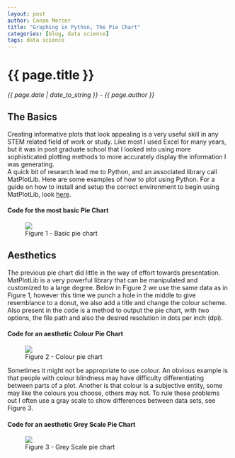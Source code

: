 ```yaml
---
layout: post
author: Conan Mercer
title: "Graphing in Python, The Pie Chart"
categories: [blog, data science]
tags: data science
---
```


<script src="https://polyfill.io/v3/polyfill.min.js?features=es6"></script>
<script id="MathJax-script" async
          src="https://cdn.jsdelivr.net/npm/mathjax@3/es5/tex-mml-chtml.js">
</script>

<div class="post-paragraph">
  <h1>{{ page.title }}</h1>
  <p><i>{{ page.date | date_to_string }} - {{ page.author }}</i></p>

<h2>The Basics</h2>
  Creating informative plots that look appealing is a very useful skill in any STEM related field of work or study. Like most I used Excel for many years, but it was in post graduate school that I looked into using more sophisticated plotting methods to more accurately display the information I was generating.
<br>
A quick bit of research lead me to Python, and an associated library call MatPlotLib. Here are some examples of how to plot using Python. For a guide on how to install and setup the correct environment to begin using MatPlotLib, look <a href="https://matplotlib.org/3.2.2/users/installing.html" target="_blank">here</a>.

  <div>
  <h4>Code for the most basic Pie Chart</h4>
  <script src="https://gist.github.com/ConanMercer/0099e69740344c6b92a88610b09c5cca.js"></script>
  </div>

  <figure>
  <img src="{{site.baseurl}}/assets/minified/images/plotting/PieChart1.png">
  <figcaption>Figure 1 - Basic pie chart </figcaption>
  </figure>


<h2>Aesthetics</h2>

  <p>
    The previous pie chart did little in the way of effort towards presentation. MatPlotLib is a very powerful library that can be manipulated and customized to a large degree. Below in Figure 2 we use the same data as in Figure 1, however this time we punch a hole in the middle to give resemblance to a donut, we also add a title and change the colour scheme. Also present in the code is a method to output the pie chart, with two options, the file path and also the desired resolution in dots per inch (dpi).
  </p>

  <div>
  <h4>Code for an aesthetic Colour Pie Chart</h4>
  <script src="https://gist.github.com/ConanMercer/9e79cdcb31b4373d16bcf798b305fdff.js"></script>
  </div>

  <figure>
  <img src="{{site.baseurl}}/assets/minified/images/plotting/PieChart2.png">
  <figcaption>Figure 2 - Colour pie chart </figcaption>
  </figure>

  <p>
    Sometimes it might not be appropriate to use colour. An obvious example is that people with colour blindness may have difficulty differentiating between parts of a plot. Another is that colour is a subjective entity, some may like the colours you choose, others may not. To rule these problems out I often use a gray scale to show differences between data sets, see Figure 3. 
  </p>

  <div>
  <h4>Code for an aesthetic Grey Scale Pie Chart</h4>
  <script src="https://gist.github.com/ConanMercer/4810ec74f4e0b8a6af3ab6eacd517750.js"></script>
  </div>

  <figure>
  <img src="{{site.baseurl}}/assets/minified/images/plotting/PieChart3.png">
  <figcaption>Figure 3 - Grey Scale pie chart </figcaption>
  </figure>



